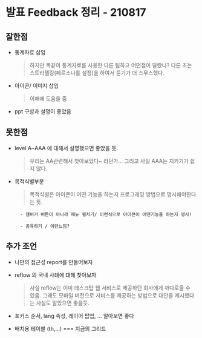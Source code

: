 # 발표 Feedback 정리 - 210817

## 잘한점

- 통계자료 삽입

  > 하지만 똑같이 통계자료를 사용한 다른 팀하고 어떤점이 달랐나?
  > 다른 조는 스토리텔링(페르소나를 설정)을 하여서 듣기가 더 스무스했다.

- 아이콘/ 이미지 삽입

  > 이해애 도움을 줌

- ppt 구성과 설명이 좋았음

## 못한점

- level A~AAA 에 대해서 설명했으면 좋았을 듯.

  > 우리는 AA관련해서 찾아보았다~ 라던가...
  > 그리고 사실 AAA는 지키기가 쉽지 않다.

- 목적식별부분

  > 목적식별은 아이콘이 어떤 기능을 하는지 프로그래밍 방법으로 명시해야한다는 뜻.

        - 햄버거 버튼이 아니라 메뉴 펼치기/ 이런식으로 아이콘이 어떤기능을 하는지 명시!

        - 공유하기 / 이런느낌?

## 추가 조언

- 나만의 접근성 report를 만들어보자

- reflow 의 국내 사례에 대해 찾아보자

  > 사실 reflow는 이미 데스크탑 웹 서비스로 제공하던 회사에게 까다로울 수 있음.
  > 그래도 모바일 버전으로 서비스를 제공하는 방법으로 대안을 제시했다는 사실도 알았으면 좋을듯.

- 포커스 순서, lang 속성, 레이어 팝업, ... 알아보면 좋다

- 배치용 테이블 (th,...) === 지금의 그리드
